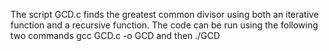 The script GCD.c finds the greatest common divisor using both an iterative function and a recursive function. The code can be run using the following two commands gcc GCD.c -o GCD and then ./GCD

